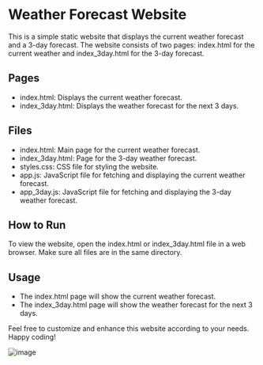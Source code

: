 # Weather Forecast Website

This is a simple static website that displays the current weather forecast and a 3-day forecast. The website consists of two pages: index.html for the current weather and index_3day.html for the 3-day forecast.

## Pages
- index.html: Displays the current weather forecast.
- index_3day.html: Displays the weather forecast for the next 3 days.

## Files
- index.html: Main page for the current weather forecast.
- index_3day.html: Page for the 3-day weather forecast.
- styles.css: CSS file for styling the website.
- app.js: JavaScript file for fetching and displaying the current weather forecast.
- app_3day.js: JavaScript file for fetching and displaying the 3-day weather forecast.

## How to Run
To view the website, open the index.html or index_3day.html file in a web browser. Make sure all files are in the same directory.

## Usage
- The index.html page will show the current weather forecast.
- The index_3day.html page will show the weather forecast for the next 3 days.

Feel free to customize and enhance this website according to your needs. Happy coding!


![image](https://github.com/podko-va/projects/assets/70754942/f9003153-f920-4baa-973e-0e287b785496)
